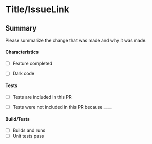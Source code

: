# Title/IssueLink

## Summary

Please summarize the change that was made and why it was made.


#### Characteristics

- [ ] Feature completed
- [ ] Dark code


#### Tests

- [ ] Tests are included in this PR
- [ ] Tests were not included in this PR because ____


#### Build/Tests

- [ ] Builds and runs
- [ ] Unit tests pass
